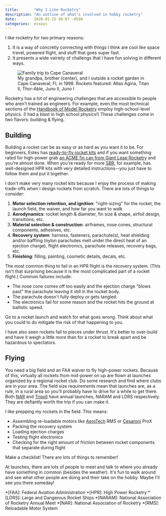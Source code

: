 ```yaml
---
title:       "Why I Like Rocketry"
description: "An outline of what's involved in hobby rocketry"
date:        2020-01-25 08:07 -0500
categories:  essays
---
```


I like rocketry for two primary reasons:

1. It is a way of concretly connecting with things I think are cool like space travel, powered flight, and stuff that goes super fast.
2. It presents a wide vairiety of challengs that I have fun solving in different ways.

<figure class="r4x3">
  <div class="placeholder"></div>
  <img src="{{ "/assets/photos/1998-Cape-Canaveral-with-grandpa.jpg" | absolute_url }}" alt="Family trip to Cape Canaveral" />
  <figcaption>My grandpa, brother (center), and I outside a rocket garden in Cape Canaveral, FL in 1998. Rockets featured: Atlas Agina, Titan II, Thor-Able, Juno II, Juno I</figcaption>
</figure>

Rocketry has a lot of engineering challenges that are accessible to people who aren't trained as engineers.
For example, even the most technical sections of the [Handbook of Model Rocketry][1] employ high-school-level physics.
(I had a blast in high school physics!)
These challenges come in two flavors: building & flying.

## Building

Building a rocket can be as easy or as hard as you want it to be.
For beginners, Estes has [ready-to-fly rocket kits][2] and if you want something rated for high-power grab [an ACME fin can from Giant Leap Rocketry][3] and you're almost done.
When you're ready for more [SBR][4], for example, has well-designed HPR kits with very detailed instructions--you just have to follow them and put it together.

I don't make very many rocket kits because I enjoy the process of making trade-offs when I design rockets from scratch.
There are lots of things to consider:

 1. **Motor selection retention, and ignition**: "right-sizing" for the rocket, the launch field, the waiver, and how far you want to walk
 2. **Aerodynamics**: rocket length & diameter, fin size & shape, airfoil design, transitions, etc.
 3. **Material selection & construction**: airframes, nose cones, structural components, adhesives, etc.
 4. **Recovery system**: harness, fasteners, parachute(s), heat shielding and/or baffling (nylon parachutes melt under the direct heat of an ejection charge), flight electronics, parachute releases, recovery bags, etc.
 5. **Finishing**: filling, painting, cosmetic details, decals, etc.

The most common thing to fail in an HPR flight is the recovery system.
(This isn't that surprising because it is the most complicated part of a rocket flight.)
Common failures include:

- The nose cone comes off too easily and the ejection charge "blows past" the parachute leaving it still in the rocket body.
- The parachute doesn't fully deploy or gets tangled.
- The electronics fail for some reason and the rocket hits the ground at ballistic speed.

Go to a rocket launch and watch for what goes wrong.
Think about what you could to do mitigate the risk of that happening to you.

I have also seen rockets fall to pieces under thrust.
It's better to over-build and have it weigh a little more than for a rocket to break apart and be hazardous to spectators.

## Flying

You need a big field and an FAA waiver to fly high-power rockets.
Because of this, virtually all rockets from mid-power on up are flown at launches organized by a regional rocket club.
Do some research and find where clubs are in your area.
The field size requirements mean that launches are, as a rule, in a rural area so you'll probably have to drive for a while to get there.
Both [NAR][5] and [Tripoli][6] have annual launches, NARAM and LDRS respectively.
They are defiantly worth the trip if you can make it.

I like prepping my rockets in the field.
This means:

- Assembling re-loadable motors like [AeroTech][7] RMS or [Cesaroni][8] ProX
- Packing the recovery system
- Loading ejection charges
- Testing flight electronics
- Checking for the right amount of friction between rocket components that separate during flight

Make a checklist!
There are lots of things to remember!

At launches, there are lots of people to meet and talk to where you already have something in common (besides the weather).
It's fun to walk around and see what other people are doing and their take on the hobby.
Maybe I'll see you there someday!

*[FAA]: Federal Aviation Administration
*[HPR]: High Power Rocketry
*[LDRS]: Large and Dangerous Rocket Ships
*[NARAM]: National Association of Rocketry Annual Meet
*[NAR]: National Association of Rocketry
*[RMS]: Reloadable Motor System

[1]: https://www.amazon.com/Handbook-Model-Rocketry-7th-Official/dp/0471472425
[2]: https://estesrockets.com/product-category/rockets/beginner/
[3]: https://giantleaprocketry.com/products/components_fins.aspx#Acme_Fin_Cans
[4]: http://www.fusionrocket.biz/
[5]: https://www.nar.org/
[6]: http://www.tripoli.org/
[7]: http://www.aerotech-rocketry.com/
[8]: http://www.pro38.com/
